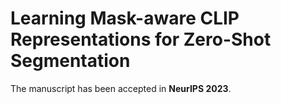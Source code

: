 # Learning Mask-aware CLIP Representations for Zero-Shot Segmentation

The manuscript has been accepted in **NeurIPS 2023**. 
